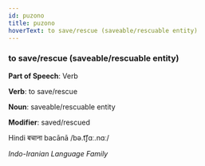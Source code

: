 ```yaml
---
id: puzono
title: puzono
hoverText: to save/rescue (saveable/rescuable entity)
---
```


### to save/rescue (saveable/rescuable entity)

**Part of Speech**: Verb

**Verb**: to save/rescue

**Noun**: saveable/rescuable entity

**Modifier**: saved/rescued

Hindi बचाना bacānā /bə.t͡ʃɑː.nɑː/

*Indo-Iranian Language Family*